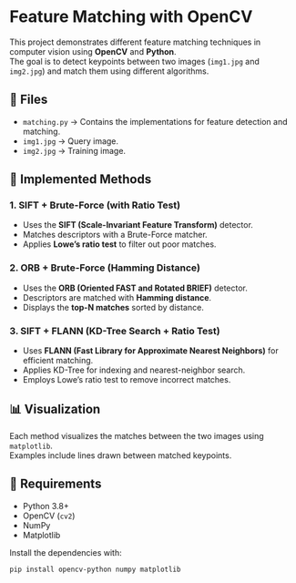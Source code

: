 # Feature Matching with OpenCV  

This project demonstrates different feature matching techniques in computer vision using **OpenCV** and **Python**.  
The goal is to detect keypoints between two images (`img1.jpg` and `img2.jpg`) and match them using different algorithms.  

## 📂 Files  
- `matching.py` → Contains the implementations for feature detection and matching.  
- `img1.jpg` → Query image.  
- `img2.jpg` → Training image.  

## 🔑 Implemented Methods  

### 1. **SIFT + Brute-Force (with Ratio Test)**  
- Uses the **SIFT (Scale-Invariant Feature Transform)** detector.  
- Matches descriptors with a Brute-Force matcher.  
- Applies **Lowe’s ratio test** to filter out poor matches.  

### 2. **ORB + Brute-Force (Hamming Distance)**  
- Uses the **ORB (Oriented FAST and Rotated BRIEF)** detector.  
- Descriptors are matched with **Hamming distance**.  
- Displays the **top-N matches** sorted by distance.  

### 3. **SIFT + FLANN (KD-Tree Search + Ratio Test)**  
- Uses **FLANN (Fast Library for Approximate Nearest Neighbors)** for efficient matching.  
- Applies KD-Tree for indexing and nearest-neighbor search.  
- Employs Lowe’s ratio test to remove incorrect matches.  

## 📊 Visualization  
Each method visualizes the matches between the two images using `matplotlib`.  
Examples include lines drawn between matched keypoints.  

## 🚀 Requirements  
- Python 3.8+  
- OpenCV (`cv2`)  
- NumPy  
- Matplotlib  

Install the dependencies with:  

```bash
pip install opencv-python numpy matplotlib
